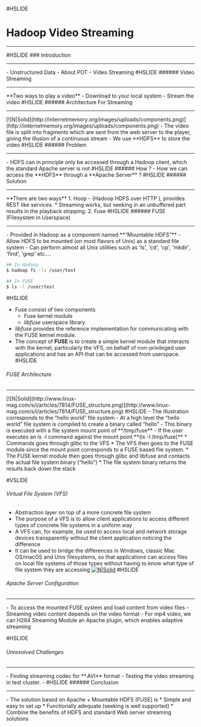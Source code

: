 #HSLIDE
# Hadoop Video Streaming
<hr>
#HSLIDE
### Introduction
<hr>
- Unstructured Data
- About POT
- Video Streaming
#HSLIDE
###### Video Streaming
<hr>
**Two ways to play a video**
- Download to your local system
- Stream the video
#HSLIDE
###### Architecture For Streaming
<hr>
[![N|Solid](http://internetmemory.org/images/uploads/components.png)](http://internetmemory.org/images/uploads/components.png)
- The video file is split into fragments which are sent from the web server to the player, giving the illusion of a continuous stream
- We use **HDFS** to store the video
#HSLIDE
###### Problem
<hr>
- HDFS can in principle only be accessed through a Hadoop client, which the standard Apache server is not 
#HSLIDE
###### How ?
- How we can access the **HDFS** through a **Apache Server** ?
#HSLIDE
###### Solution
<hr>
**There are two ways**
1. Hoop - (Hadoop HDFS over HTTP ), provides REST like services. 
    * Streaming works, but seeking in an unbuffered part results in the playback stopping. 
2. Fuse
#HSLIDE
###### FUSE (Filesystem in Userspace)
<hr>
- Provided in Hadoop as a component named **“Mountable HDFS”**
- Allow HDFS to be mounted (on most flavors of Unix) as a standard file system 
- Can perform almost all Unix utilities such as 'ls', 'cd', 'cp', 'mkdir', 'find', 'grep' etc....

```sh
## In Hadoop
$ hadoop fs -ls /user/test

## In FUSE
$ ls -l /user/test
```

#HSLIDE
- Fuse consist of two components
    * Fuse kernel module
    * *libfuse* userspace library
- *libfuse* provides the reference implementation for communicating with the FUSE kernel module.
- The concept of **FUSE** is to create a simple kernel module that interacts with the kernel, particularly the VFS, on behalf of non-privileged user applications and has an API that can be accessed from userspace.
#HSLIDE
###### FUSE Architecture
<hr>
[![N|Solid](http://www.linux-mag.com/s/i/articles/7814/FUSE_structure.png)](http://www.linux-mag.com/s/i/articles/7814/FUSE_structure.png)
#HSLIDE
- The illustration corresponds to the “hello world” file system
- At a high level the “hello world” file system is compiled to create a binary called “hello”
- This binary is executed with a file system mount point of **/tmp/fuse**
- If the user executes an ls -l command against the mount point **(ls -l /tmp/fuse)**
    * Commands goes through glibc to the VFS
    * The VFS then goes to the FUSE module since the mount point corresponds to a FUSE based file system.
    * The FUSE kernel module then goes through glibc and libfuse and contacts the actual file system binary (“hello”)
    * The file system binary returns the results back down the stack

#VSLIDE
###### Virtual File System (VFS)
- Abstraction layer on top of a more concrete file system
- The purpose of a VFS is to allow client applications to access different types of concrete file systems in a uniform way
-  A VFS can, for example, be used to access local and network storage devices transparently without the client application noticing the difference
-  It can be used to bridge the differences in Windows, classic Mac OS/macOS and Unix filesystems, so that applications can access files on local file systems of those types without having to know what type of file system they are accessing
[![N|Solid](https://upload.wikimedia.org/wikipedia/commons/e/e1/Operating_system_placement.svg)](https://upload.wikimedia.org/wikipedia/commons/e/e1/Operating_system_placement.svg)
#HSLIDE
###### Apache Server Configuration
<hr>
- To access the mounted FUSE system and load content from video files
- Streaming video content depends on the video format
- For mp4 video, we can H264 Streaming Module an Apache plugin, which enables adaptive streaming

#HSLIDE
###### Unresolved Challenges
<hr>
- Finding streaming codec for **.AVI** format
- Testing the video streaming in test cluster. 
- 
#HSLIDE
###### Conclusion
<hr>
- The solution based on Apache + Mountable HDFS (FUSE) is
    * Simple and easy to set up
    * Functionally adequate (seeking is well supported)
    * Combine the benefits of HDFS and standard Web server streaming solutions
